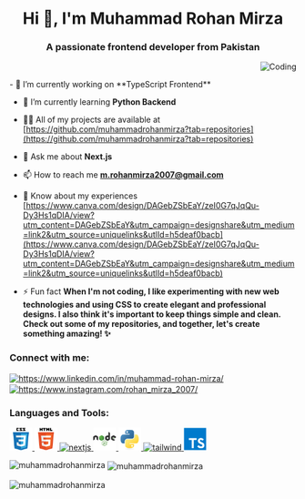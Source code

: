 <h1 align="center">Hi 👋, I'm Muhammad Rohan Mirza</h1>
<h3 align="center">A passionate frontend developer from Pakistan</h3>

<p align="right"><img  alt="Coding" width="400" src="https://cdn.dribbble.com/users/1162077/screenshots/3848914/programmer.gif"/></p>
- 🔭 I’m currently working on **TypeScript Frontend**

- 🌱 I’m currently learning **Python Backend**

- 👨‍💻 All of my projects are available at [https://github.com/muhammadrohanmirza?tab=repositories](https://github.com/muhammadrohanmirza?tab=repositories)

- 💬 Ask me about **Next.js**

- 📫 How to reach me **m.rohanmirza2007@gmail.com**

- 📄 Know about my experiences [https://www.canva.com/design/DAGebZSbEaY/zeI0G7qJqQu-Dy3Hs1qDIA/view?utm_content=DAGebZSbEaY&utm_campaign=designshare&utm_medium=link2&utm_source=uniquelinks&utlId=h5deaf0bacb](https://www.canva.com/design/DAGebZSbEaY/zeI0G7qJqQu-Dy3Hs1qDIA/view?utm_content=DAGebZSbEaY&utm_campaign=designshare&utm_medium=link2&utm_source=uniquelinks&utlId=h5deaf0bacb)

- ⚡ Fun fact **When I'm not coding, I like experimenting with new web technologies and using CSS to create elegant and professional designs. I also think it's important to keep things simple and clean. Check out some of my repositories, and together, let's create something amazing! ✨**

<h3 align="left">Connect with me:</h3>
<p align="left">
<a href="https://linkedin.com/in/https://www.linkedin.com/in/muhammad-rohan-mirza/" target="blank"><img align="center" src="https://raw.githubusercontent.com/rahuldkjain/github-profile-readme-generator/master/src/images/icons/Social/linked-in-alt.svg" alt="https://www.linkedin.com/in/muhammad-rohan-mirza/" height="30" width="40" /></a>
<a href="https://instagram.com/https://www.instagram.com/rohan_mirza_2007/" target="blank"><img align="center" src="https://raw.githubusercontent.com/rahuldkjain/github-profile-readme-generator/master/src/images/icons/Social/instagram.svg" alt="https://www.instagram.com/rohan_mirza_2007/" height="30" width="40" /></a>
</p>

<h3 align="left">Languages and Tools:</h3>
<p align="left"> <a href="https://www.w3schools.com/css/" target="_blank" rel="noreferrer"> <img src="https://raw.githubusercontent.com/devicons/devicon/master/icons/css3/css3-original-wordmark.svg" alt="css3" width="40" height="40"/> </a> <a href="https://www.w3.org/html/" target="_blank" rel="noreferrer"> <img src="https://raw.githubusercontent.com/devicons/devicon/master/icons/html5/html5-original-wordmark.svg" alt="html5" width="40" height="40"/> </a> <a href="https://nextjs.org/" target="_blank" rel="noreferrer"> <img src="https://cdn.worldvectorlogo.com/logos/nextjs-2.svg" alt="nextjs" width="40" height="40"/> </a> <a href="https://nodejs.org" target="_blank" rel="noreferrer"> <img src="https://raw.githubusercontent.com/devicons/devicon/master/icons/nodejs/nodejs-original-wordmark.svg" alt="nodejs" width="40" height="40"/> </a> <a href="https://www.python.org" target="_blank" rel="noreferrer"> <img src="https://raw.githubusercontent.com/devicons/devicon/master/icons/python/python-original.svg" alt="python" width="40" height="40"/> </a> <a href="https://tailwindcss.com/" target="_blank" rel="noreferrer"> <img src="https://www.vectorlogo.zone/logos/tailwindcss/tailwindcss-icon.svg" alt="tailwind" width="40" height="40"/> </a> <a href="https://www.typescriptlang.org/" target="_blank" rel="noreferrer"> <img src="https://raw.githubusercontent.com/devicons/devicon/master/icons/typescript/typescript-original.svg" alt="typescript" width="40" height="40"/> </a> </p>

<p><img align="left" src="https://github-readme-stats.vercel.app/api/top-langs?username=muhammadrohanmirza&show_icons=true&locale=en&layout=compact" alt="muhammadrohanmirza" /></p>

<p>&nbsp;<img align="center" src="https://github-readme-stats.vercel.app/api?username=muhammadrohanmirza&show_icons=true&locale=en" alt="muhammadrohanmirza" /></p>

<p><img align="center" src="https://github-readme-streak-stats.herokuapp.com/?user=muhammadrohanmirza&" alt="muhammadrohanmirza" /></p>
